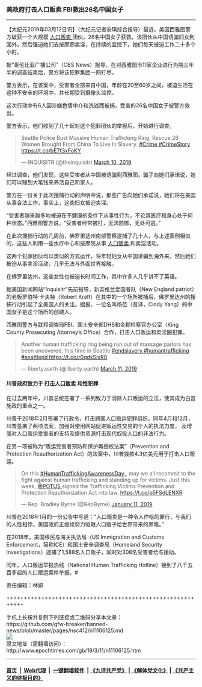 ### 美政府打击人口贩卖 FBI救出26名中国女子
------------------------

<p>
 【大纪元2019年03月12日讯】（大纪元记者安琪综合报导）最近，美国西雅图警方破获一个大规模
 <a href="http://www.epochtimes.com/gb/tag/%E4%BA%BA%E5%8F%A3%E8%B4%A9%E5%8D%96.html">
  人口贩卖
 </a>
 团伙，26名中国女子获救。该团伙从中国诱骗妇女到国外，然后强迫她们去按摩廊卖淫，在持续的监控下，她们每天被迫工作二十多个小时。
</p>
<p>
 据“哥伦比亚广播公司”（CBS News）报导，在对西雅图市11家企业进行为期三年半的调查结束后，警方将该犯罪集团一网打尽。
</p>
<p>
 警方表示，在该案中，受害者全部来自中国，年龄在20至60岁之间，被迫生活在这种不安全的环境中，并长期受到摄像头监控。
</p>
<p>
 这次行动中有6人因涉嫌色情中介和洗钱而被捕，受害的26名中国女子被警方救出。
</p>
<p>
 警方表示，他们收到了几十起对这个犯罪团伙的举报后，开始进行调查。
</p>
<p>
</p>
<blockquote class="twitter-tweet" data-lang="en">
 <p dir="ltr" lang="en">
  Seattle Police Bust Massive Human Trafficking Ring, Rescue 26 Women Brought From China To Live In Slavery.
  <a href="https://twitter.com/hashtag/Crime?src=hash&amp;ref_src=twsrc%5Etfw">
   #Crime
  </a>
  <a href="https://twitter.com/hashtag/CrimeStory?src=hash&amp;ref_src=twsrc%5Etfw">
   #CrimeStory
  </a>
  <a href="https://t.co/bE7f3xFoKY">
   https://t.co/bE7f3xFoKY
  </a>
 </p>
 <p>
  — INQUISITR (@theinquisitr)
  <a href="https://twitter.com/theinquisitr/status/1104793681805086720?ref_src=twsrc%5Etfw">
   March 10, 2019
  </a>
 </p>
</blockquote>
<p>
 <p>
  经过调查，他们发现，这些受害者从中国被诱骗到西雅图，骗子向她们承诺说，她们可以赚到大笔钱来养活自己和家人。
 </p>
 <p>
  警方在一份关于此次搜捕行动的声明中说，那些广告向她们承诺说，她们将在美国从事合法工作，事实上，这些妇女被迫卖淫。
 </p>
 <p>
  “受害者越来越多地被迫在不健康的条件下从事性行为，不论其医疗和身心处于何种状态。”西雅图警方说，“受害者经常被打，无法防御，无处可逃。”
 </p>
 <p>
  在此次搜捕行动的几周前，佛罗里达州南部警察逮捕了几十人，与上述案例相似的，这些人利用一些水疗中心和按摩院从事
  <a href="http://www.epochtimes.com/gb/tag/%E4%BA%BA%E5%8F%A3%E8%B4%A9%E5%8D%96.html">
   人口贩卖
  </a>
  和卖淫活动。
 </p>
 <p>
  这两个犯罪团伙均以类似的方式运作，将年轻妇女从中国诱骗到海外来，然后她们被迫从事卖淫活动，几乎无法与外面世界接触。
 </p>
 <p>
  在佛罗里达州，这些女性也被迫长时间工作，其中许多人几乎讲不了英语。
 </p>
 <p>
  据美国新闻网站“Inquisitr”先前报导，新英格兰爱国者队（New England patriot）的老板罗伯特·卡夫特（Robert Kraft）在其中的一个场所被捕后，佛罗里达州的搜捕行动引起了全美国人的关注。据报，一位名叫杨莅（音译，Cindy Yang）的中国女子是这个场所的创建人。
 </p>
 <p>
  西雅图警方与联邦调查局FBI、国土安全部DHS和金郡检察官办公室（King County Prosecuting Attorney’s Office）合作，打击人口贩运和卖淫圈犯罪。
 </p>
</p>
<p>
</p>
<blockquote class="twitter-tweet" data-lang="en">
 <p dir="ltr" lang="en">
  Another human trafficking ring being run out of massage parlors has been uncovered, this time in Seattle
  <a href="https://twitter.com/hashtag/endslavery?src=hash&amp;ref_src=twsrc%5Etfw">
   #endslavery
  </a>
  <a href="https://twitter.com/hashtag/humantrafficking?src=hash&amp;ref_src=twsrc%5Etfw">
   #humantrafficking
  </a>
  <a href="https://twitter.com/hashtag/seattlepd?src=hash&amp;ref_src=twsrc%5Etfw">
   #seattlepd
  </a>
  <a href="https://t.co/r0qdxSixR0">
   https://t.co/r0qdxSixR0
  </a>
 </p>
 <p>
  — liberty.earth (@liberty_earth)
  <a href="https://twitter.com/liberty_earth/status/1105197992758464515?ref_src=twsrc%5Etfw">
   March 11, 2019
  </a>
 </p>
</blockquote>
<p>
 <h4>
  川普政府致力于
  <a href="http://www.epochtimes.com/gb/tag/%E6%89%93%E5%87%BB%E4%BA%BA%E5%8F%A3%E8%B4%A9%E5%8D%96.html">
   打击人口贩卖
  </a>
  和性犯罪
 </h4>
 <p>
  在过去两年中，川普总统签署了一系列致力于消除人口贩运的立法，使其成为白宫施政的重点之一。
 </p>
 <p>
  川普于2018年2月签署了行政令，打击跨国人口贩运犯罪组织。同年4月和12月，川普签署了两项法案，加强对使用网站促进贩运性交易的个人的执法力度， 及增强对人口贩运受害者的支持及提供资源打击现代奴役人口的非法行为。
 </p>
 <p>
  在另一项被称为“贩运受害者预防和保护再授权法案”（Prevention and Protection Reauthorization Act）的法案中，川普拨款4.3亿美元用于打击人口贩运。
 </p>
</p>
<p>
</p>
<blockquote class="twitter-tweet" data-lang="en">
 <p dir="ltr" lang="en">
  On this
  <a href="https://twitter.com/hashtag/HumanTraffickingAwarenessDay?src=hash&amp;ref_src=twsrc%5Etfw">
   #HumanTraffickingAwarenessDay
  </a>
  , may we all recommit to the fight against human trafficking and standing up for victims. Just this week,
  <a href="https://twitter.com/POTUS?ref_src=twsrc%5Etfw">
   @POTUS
  </a>
  signed the Trafficking Victims Prevention and Protection Reauthorization Act into law.
  <a href="https://t.co/p5FSdLENXR">
   https://t.co/p5FSdLENXR
  </a>
 </p>
 <p>
  — Rep. Bradley Byrne (@RepByrne)
  <a href="https://twitter.com/RepByrne/status/1083815064271028225?ref_src=twsrc%5Etfw">
   January 11, 2019
  </a>
 </p>
</blockquote>
<p>
 <p>
  川普在2018年1月的一份公告中写道：“人口贩卖是一种令人作呕的罪行，与我们的人性相悖。美国政府正继续努力驱散人口贩子给世界带来的黑暗。”
 </p>
 <p>
  在2018年，美国移民与海关执法局（US Immigration and Customs Enforcement，简称ICE）和国土安全调查局（Homeland Security Investigations）逮捕了1,588名人口贩子，同时对308名受害者给与援助。
 </p>
 <p>
  同年，人口贩运举报热线（National Human Trafficking Hotline）接到了八千五百多起的人口贩运案件举报。#
 </p>
 <p>
  责任编辑：林妍
 </p>
</p>
+++++++++++++++++++++++++++++++++++++++++++++++++++++++++++<br/><br/>
手机上长按并复制下列链接或二维码分享本文章：<br/>
https://github.com/gfw-breaker/banned-news/blob/master/pages/nsc412/n11106125.md <br/>
<a href='https://github.com/gfw-breaker/banned-news/blob/master/pages/nsc412/n11106125.md'><img src='https://github.com/gfw-breaker/banned-news/blob/master/pages/nsc412/n11106125.md.png'/></a> <br/>
原文地址（需翻墙访问）：http://www.epochtimes.com/gb/19/3/11/n11106125.htm


------------------------
#### [首页](https://github.com/gfw-breaker/banned-news/blob/master/README.md) &nbsp;|&nbsp; [Web代理](https://github.com/labour-camp/helloworld) &nbsp;|&nbsp; [一键翻墙软件](https://github.com/gfw-breaker/nogfw/blob/master/README.md) &nbsp;| [《九评共产党》](https://github.com/gfw-breaker/9ping.md/blob/master/README.md#九评之一评共产党是什么) | [《解体党文化》](https://github.com/gfw-breaker/jtdwh.md/blob/master/README.md) | [《共产主义的终极目的》](https://github.com/gfw-breaker/gczydzjmd.md/blob/master/README.md)

